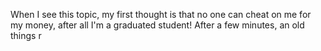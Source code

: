 When I see this topic, my first thought is that no one can cheat on me for my money, after all I'm a graduated student! After a few minutes, an old things r